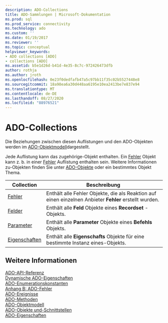 ```yaml
---
description: ADO-Collections
title: ADO-Sammlungen | Microsoft-Dokumentation
ms.prod: sql
ms.prod_service: connectivity
ms.technology: ado
ms.custom: ''
ms.date: 01/19/2017
ms.reviewer: ''
ms.topic: conceptual
helpviewer_keywords:
- ADO collections [ADO]
- collections [ADO]
ms.assetid: b5e1d26d-b41d-4e35-8c7c-972426473dfb
author: rothja
ms.author: jroth
ms.openlocfilehash: 0e23f0dedfafb47a5c97bb11f35c02b5527448e8
ms.sourcegitcommit: 18a98ea6a30d448aa6195e10ea2413be7e837e94
ms.translationtype: MT
ms.contentlocale: de-DE
ms.lasthandoff: 08/27/2020
ms.locfileid: "88976521"
---
```

# <a name="ado-collections"></a>ADO-Collections
Die Beziehungen zwischen diesen Auflistungen und den ADO-Objekten werden im [ADO-Objektmodell](./ado-object-model.md)dargestellt.  
  
 Jede Auflistung kann das zugehörige-Objekt enthalten. Ein [Fehler](./error-object.md) Objekt kann z. b. in einer [Fehler](./errors-collection-ado.md) Auflistung enthalten sein. Weitere Informationen zu-Objekten finden Sie unter [ADO-Objekte](./ado-objects-and-interfaces.md) oder ein bestimmtes Objekt Thema.  
  
|Collection|Beschreibung|  
|-|-|  
|[Fehler](./errors-collection-ado.md)|Enthält alle Fehler Objekte, die als Reaktion auf einen einzelnen Anbieter **Fehler** erstellt wurden.|  
|[Felder](./fields-collection-ado.md)|Enthält alle **Feld** Objekte eines **Recordset** -Objekts.|  
|[Parameter](./parameters-collection-ado.md)|Enthält alle **Parameter** Objekte eines **Befehls** Objekts.|  
|[Eigenschaften](./properties-collection-ado.md)|Enthält alle **Eigenschafts** Objekte für eine bestimmte Instanz eines-Objekts.|  
  
## <a name="see-also"></a>Weitere Informationen  
 [ADO-API-Referenz](./ado-api-reference.md)   
 [Dynamische ADO-Eigenschaften](./ado-dynamic-properties.md)   
 [ADO-Enumerationskonstanten](./ado-enumerated-constants.md)   
 [Anhang B: ADO-Fehler](../../guide/appendixes/appendix-b-ado-errors.md)   
 [ADO-Ereignisse](./ado-events.md)   
 [ADO-Methoden](./ado-methods.md)   
 [ADO-Objektmodell](./ado-object-model.md)   
 [ADO-Objekte und-Schnittstellen](./ado-objects-and-interfaces.md)   
 [ADO-Eigenschaften](./ado-properties.md)